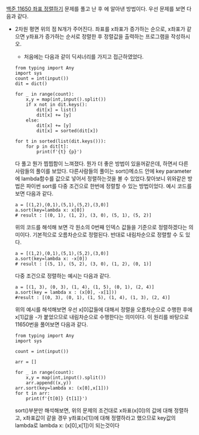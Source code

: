 [백준 11650 좌표 정렬하기](https://www.acmicpc.net/problem/11650) 문제를 풀고 난 후 에 알아낸 방법이다. 우선 문제를 보면 다음과 같다.

- 2차원 평면 위의 점 N개가 주어진다. 좌표를 x좌표가 증가하는 순으로, x좌표가 같으면 y좌표가 증가하는 순서로 정렬한 후 정렬값을 출력하는 프로그램을 작성하시오.

  - 처음에는 다음과 같이 딕셔너리를 가지고 접근하였었다.
  
  ```python3
  from typing import Any
  import sys
  count = int(input())
  dit = dict()

  for _ in range(count):
      x,y = map(int,input().split())
      if x not in dit.keys():
          dit[x] = list()
          dit[x] += [y]
      else:
          dit[x] += [y]
          dit[x] = sorted(dit[x])

  for t in sorted(list(dit.keys())):
      for p in dit[t]:
          print(f'{t} {p}')
  ```
 
  다 풀고 뭔가 찝찝함이 느껴졌다. 뭔가 더 좋은 방법이 있을꺼같은데, 하면서 다른 사람들의 풀이를 보았다. 다른사람들의 풀이는 sort()메소드 안에 key parameter에 lambda함수를 값으로 넣어서
    정렬하는것을 볼 수 있었다.찾아보니 위와같은 방법은 파이썬 sort를 다중 조건으로 한번에 정렬할 수 있는 방법이었다. 예시 코드를 보면 다음과 같다.
  
  ```python3
  a = [(1,2),(0,1),(5,1),(5,2),(3,0)]
  a.sort(key=lambda x: x[0])
  # result : [(0, 1), (1, 2), (3, 0), (5, 1), (5, 2)]
  ```
  위의 코드를 해석해 보면 각 원소의 0번째 인덱스 값들을 기준으로 정렬하겠다는 의미이다. 기본적으로 오름차순으로 정렬된다.
  반대로 내림차순으로 정렬할 수 도 있다.
  
  ```python3
  a = [(1,2),(0,1),(5,1),(5,2),(3,0)]
  a.sort(key=lambda x: -x[0])
  # result : [(5, 1), (5, 2), (3, 0), (1, 2), (0, 1)]
  ```
  다중 조건으로 정렬하는 예시는 다음과 같다.
  
  ```python3
  a = [(1, 3), (0, 3), (1, 4), (1, 5), (0, 1), (2, 4)]
  a.sort(key = lambda x : (x[0], -x[1]))
  #result : [(0, 3), (0, 1), (1, 5), (1, 4), (1, 3), (2, 4)]
  ```
  위의 예시를 해석해보면 우선 x[0]값들에 대해서 정렬을 오름차순으로 수행한 후에 x[1]값을 -가 붙었으므로 내림차순으로 수행한다는 의미이다.
  이 원리를 바탕으로 11650번을 풀어보면 다음과 같다.
  
  ```python3
  from typing import Any
  import sys

  count = int(input())

  arr = []

  for _ in range(count):
      x,y = map(int,input().split())
      arr.append((x,y))
  arr.sort(key=lambda x: (x[0],x[1]))
  for t in arr:
      print(f'{t[0]} {t[1]}')
  ```
  sort()부분만 해석해보면, 위의 문제의 조건대로 x좌표(x[0])의 값에 대해 정렬하고, x좌표값이 같을 경우 y좌표(x[1])에 대해 정렬하라고 했으므로 key값의 lambda로 
  lambda x: (x[0],x[1])이 되는것이다
  
  
  
  
